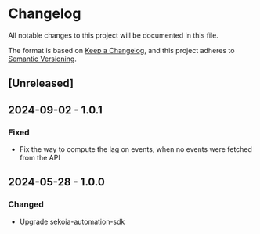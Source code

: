 
# Changelog

All notable changes to this project will be documented in this file.

The format is based on [Keep a Changelog](https://keepachangelog.com/en/1.0.0/),
and this project adheres to [Semantic Versioning](https://semver.org/spec/v2.0.0.html).

## [Unreleased]

## 2024-09-02 - 1.0.1

### Fixed

- Fix the way to compute the lag on events, when no events were fetched from the API

## 2024-05-28 - 1.0.0

### Changed

- Upgrade sekoia-automation-sdk
